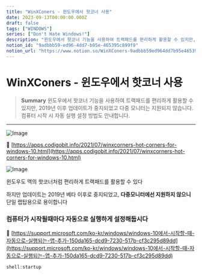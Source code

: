 ```yaml
---
title: "WinXConers - 윈도우에서 핫코너 사용"
date: 2023-09-13T00:00:00.000Z
draft: false
tags: ["WINDOWS"]
series: ["Don't Hate Windows!"]
description: "윈도우에서 핫코너 기능을 사용하여 트랙패드를 편리하게 활용할 수 있지만, 2019년 이후 업데이트가 중지되었고 다중 모니터는 지원되지 않습니다. 컴퓨터 시작 시 자동 실행 설정 방법도 안내합니다."
notion_id: "9adbbb59-ed96-4dd7-b95e-465395c899f9"
notion_url: "https://www.notion.so/WinXConers-9adbbb59ed964dd7b95e465395c899f9"
---
```


# WinXConers - 윈도우에서 핫코너 사용

> **Summary**
> 윈도우에서 핫코너 기능을 사용하여 트랙패드를 편리하게 활용할 수 있지만, 2019년 이후 업데이트가 중지되었고 다중 모니터는 지원되지 않습니다. 컴퓨터 시작 시 자동 실행 설정 방법도 안내합니다.

---

![Image](https://prod-files-secure.s3.us-west-2.amazonaws.com/09ccd4d5-876c-4bba-bbdf-cc77a0a11257/c0d102f2-3fcd-4845-90d1-da67738184f1/Untitled.png?X-Amz-Algorithm=AWS4-HMAC-SHA256&X-Amz-Content-Sha256=UNSIGNED-PAYLOAD&X-Amz-Credential=ASIAZI2LB4663C62LASO%2F20250724%2Fus-west-2%2Fs3%2Faws4_request&X-Amz-Date=20250724T115934Z&X-Amz-Expires=3600&X-Amz-Security-Token=IQoJb3JpZ2luX2VjEAQaCXVzLXdlc3QtMiJIMEYCIQDEzxOK0XVbPvCIThHfeRSBYKRAjUWaF6KMdVKBDKrNqgIhANtI1a9qoBQZ2G%2B7AYcU9pUe%2FHN0aCq%2BozuJBKpttVvHKv8DCC0QABoMNjM3NDIzMTgzODA1IgxKXENNdNbgxGbv%2BA4q3AOhMYGP41C93yPPUlSe3wihHptT30hImFYwDvOht99kcTiQ5te6UlIxo8qGp%2B1zdZBDyfpZRyg3SLCyOuicPkHd7zvg1RLjqBYlpUGjlfzd2Q0YOWeQT45cE%2FSdXjiOPI8b3sPDOlyky7Ui5rvjV4XlUgevaTNCTlHMQ8jeUpkOMCithiGLfqHrJ74hWPZx5sk8EiAya4muvfu7hPQYYViTOsS7imMbXigq0QxtymuwwdsqpH2bSXPWciI8rjF6J3KKSISjRIIpB%2FirxVYEjpPN1VNABhL5Tvq1c3u45mCxkK3zOEIVhX1QkCL5tWnlImvbkD3gauILx4iAQRX12rvKzmrSng9jCpC1jGtlnddb5nMj6AgDQo%2FzVpLrKvx8k%2BdxgsIEXtW26p%2Fo3nhUNlLNa4Mx0TbUpJ%2Fz3aOnfWOJLvfEy1v%2B6On3YKgyWCPId4YNDT9jCYTGuJ%2BXcCi78TQ6htzwOiipjkW2OQP4zipbvAm1YkWZz6dwk9KQqwfW6rgBanRNfnvXXNOil4NJYt%2FXZsgqjvs%2Fo2oJkoN8TuhTfSMUWO8MT3soFSH4Nadp1wL392kaIovAZhl6%2BeNcVRXaNnCYOLQEIWMF7%2B%2B8dZrGLHc%2BYLKV8IR5JGSCKzCsv4jEBjqkAT8jemlXYeA39Bosev3MueEk2DbZVvnz5h%2BYuFrJOsL%2FkTnRmBITD1OAbFaIo8FyTk4aA8NiKz8iwBomIaCyiVR2onIwmiddCfecM6NWhWOkoVV4JFjK2Pn1EFY6jG%2BIAa5ApMjdR%2BDmO6qfp%2FcQVypG%2BTpk7XQBOPXtKhm%2FboRN8SYZUgnYXUgFY8qXT%2FLMn%2BKywQMGV%2F4HquvIHafvl7Mh5fs9&X-Amz-Signature=e10ffae76e7193694bccc7d08d4247cb688119da314747d454e7d664586833e8&X-Amz-SignedHeaders=host&x-amz-checksum-mode=ENABLED&x-id=GetObject)

🔗 [https://apps.codigobit.info/2021/07/winxcorners-hot-corners-for-windows-10.html](https://apps.codigobit.info/2021/07/winxcorners-hot-corners-for-windows-10.html)

![Image](https://prod-files-secure.s3.us-west-2.amazonaws.com/09ccd4d5-876c-4bba-bbdf-cc77a0a11257/f418c145-b3c9-4d01-ab4f-1732c40c2d62/Untitled.png?X-Amz-Algorithm=AWS4-HMAC-SHA256&X-Amz-Content-Sha256=UNSIGNED-PAYLOAD&X-Amz-Credential=ASIAZI2LB4663C62LASO%2F20250724%2Fus-west-2%2Fs3%2Faws4_request&X-Amz-Date=20250724T115934Z&X-Amz-Expires=3600&X-Amz-Security-Token=IQoJb3JpZ2luX2VjEAQaCXVzLXdlc3QtMiJIMEYCIQDEzxOK0XVbPvCIThHfeRSBYKRAjUWaF6KMdVKBDKrNqgIhANtI1a9qoBQZ2G%2B7AYcU9pUe%2FHN0aCq%2BozuJBKpttVvHKv8DCC0QABoMNjM3NDIzMTgzODA1IgxKXENNdNbgxGbv%2BA4q3AOhMYGP41C93yPPUlSe3wihHptT30hImFYwDvOht99kcTiQ5te6UlIxo8qGp%2B1zdZBDyfpZRyg3SLCyOuicPkHd7zvg1RLjqBYlpUGjlfzd2Q0YOWeQT45cE%2FSdXjiOPI8b3sPDOlyky7Ui5rvjV4XlUgevaTNCTlHMQ8jeUpkOMCithiGLfqHrJ74hWPZx5sk8EiAya4muvfu7hPQYYViTOsS7imMbXigq0QxtymuwwdsqpH2bSXPWciI8rjF6J3KKSISjRIIpB%2FirxVYEjpPN1VNABhL5Tvq1c3u45mCxkK3zOEIVhX1QkCL5tWnlImvbkD3gauILx4iAQRX12rvKzmrSng9jCpC1jGtlnddb5nMj6AgDQo%2FzVpLrKvx8k%2BdxgsIEXtW26p%2Fo3nhUNlLNa4Mx0TbUpJ%2Fz3aOnfWOJLvfEy1v%2B6On3YKgyWCPId4YNDT9jCYTGuJ%2BXcCi78TQ6htzwOiipjkW2OQP4zipbvAm1YkWZz6dwk9KQqwfW6rgBanRNfnvXXNOil4NJYt%2FXZsgqjvs%2Fo2oJkoN8TuhTfSMUWO8MT3soFSH4Nadp1wL392kaIovAZhl6%2BeNcVRXaNnCYOLQEIWMF7%2B%2B8dZrGLHc%2BYLKV8IR5JGSCKzCsv4jEBjqkAT8jemlXYeA39Bosev3MueEk2DbZVvnz5h%2BYuFrJOsL%2FkTnRmBITD1OAbFaIo8FyTk4aA8NiKz8iwBomIaCyiVR2onIwmiddCfecM6NWhWOkoVV4JFjK2Pn1EFY6jG%2BIAa5ApMjdR%2BDmO6qfp%2FcQVypG%2BTpk7XQBOPXtKhm%2FboRN8SYZUgnYXUgFY8qXT%2FLMn%2BKywQMGV%2F4HquvIHafvl7Mh5fs9&X-Amz-Signature=1529e2d0ec1171177c29e462efe1a44a800a1d1180b705184c2963d3b790719d&X-Amz-SignedHeaders=host&x-amz-checksum-mode=ENABLED&x-id=GetObject)

윈도우도 맥의 핫코너처럼 편리하게 트랙패드를 활용할 수 있다

하지만 업데이트는 2019년 베타 이후로 중지되었고, **다중모니터에선 지원하지 않으니** 단일 랩탑용으로 용이합니다


### 컴퓨터가 시작될때마다 자동으로 실행하게 설정해둡시다

🔗 [https://support.microsoft.com/ko-kr/windows/windows-10에서-시작할-때-자동으로-실행되는-앱-추가-150da165-dcd9-7230-517b-cf3c295d89dd](https://support.microsoft.com/ko-kr/windows/windows-10에서-시작할-때-자동으로-실행되는-앱-추가-150da165-dcd9-7230-517b-cf3c295d89dd)

```c
shell:startup
```

